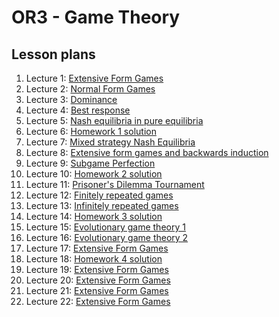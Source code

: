 # OR3 - Game Theory
## Lesson plans

1. Lecture 1: [ Extensive Form Games](./Lesson_Plans/Lesson_01.md)
2. Lecture 2: [ Normal Form Games](./Lesson_Plans/Lesson_02.md)
3. Lecture 3: [ Dominance](./Lesson_Plans/Lesson_03.md)
4. Lecture 4: [ Best response](./Lesson_Plans/Lesson_04.md)
5. Lecture 5: [ Nash equilibria in pure equilibria](./Lesson_Plans/Lesson_05.md)
6. Lecture 6: [ Homework 1 solution](./Lesson_Plans/Lesson_06.md)
7. Lecture 7: [ Mixed strategy Nash Equilibria](./Lesson_Plans/Lesson_07.md)
8. Lecture 8: [ Extensive form games and backwards induction](./Lesson_Plans/Lesson_08.md)
9. Lecture 9: [ Subgame Perfection](./Lesson_Plans/Lesson_09.md)
10. Lecture 10: [ Homework 2 solution](./Lesson_Plans/Lesson_10.md)
11. Lecture 11: [ Prisoner's Dilemma Tournament](./Lesson_Plans/Lesson_11.md)
12. Lecture 12: [ Finitely repeated games](./Lesson_Plans/Lesson_12.md)
13. Lecture 13: [ Infinitely repeated games](./Lesson_Plans/Lesson_13.md)
14. Lecture 14: [ Homework 3 solution](./Lesson_Plans/Lesson_14.md)
15. Lecture 15: [ Evolutionary game theory 1](./Lesson_Plans/Lesson_15.md)
16. Lecture 16: [ Evolutionary game theory 2](./Lesson_Plans/Lesson_16.md)
17. Lecture 17: [ Extensive Form Games](./Lesson_Plans/Lesson_17.md)
18. Lecture 18: [ Homework 4 solution](./Lesson_Plans/Lesson_18.md)
19. Lecture 19: [ Extensive Form Games](./Lesson_Plans/Lesson_19.md)
20. Lecture 20: [ Extensive Form Games](./Lesson_Plans/Lesson_20.md)
21. Lecture 21: [ Extensive Form Games](./Lesson_Plans/Lesson_21.md)
22. Lecture 22: [ Extensive Form Games](./Lesson_Plans/Lesson_22.md)